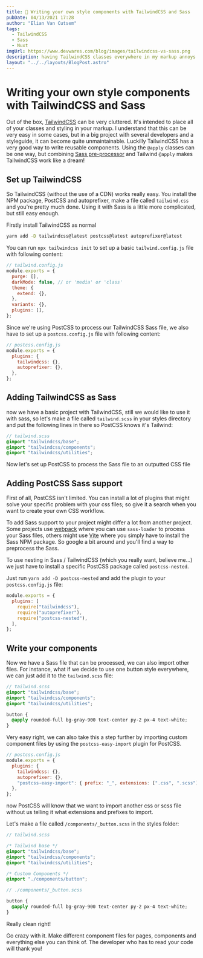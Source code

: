 ```yaml
---
title: 💄 Writing your own style components with TailwindCSS and Sass
pubDate: 04/13/2021 17:28
author: "Elian Van Cutsem"
tags:
  - TailwindCSS
  - Sass
  - Nuxt
imgUrl: https://www.devwares.com/blog/images/tailwindcss-vs-sass.png
description: having TailwindCSS classes everywhere in my markup annoys me. That's why I tought of a better way of styling with TailwindCSS
layout: "../../layouts/BlogPost.astro"
---
```


# Writing your own style components with TailwindCSS and Sass

Out of the box, [TailwindCSS](https://tailwindcss.com) can be very cluttered. It's intended to place all of your classes and styling in your markup. I understand that this can be very easy in some cases, but in a big project with several developers and a styleguide, it can become quite unmaintainable. Luckilly TailwindCSS has a very good way to write reusable components. Using the `@apply` classes can be one way, but combining [Sass pre-processor](https://sass-lang.com) and Tailwind `@apply` makes TailwindCSS work like a dream!

## Set up TailwindCSS

So TailwindCSS (without the use of a CDN) works really easy. You install the NPM package, PostCSS and autoprefixer, make a file called `tailwind.css` and you're pretty much done. Using it with Sass is a little more complicated, but still easy enough.

Firstly install TailwindCSS as normal

```bash
yarn add -D tailwindcss@latest postcss@latest autoprefixer@latest
```

You can run `npx tailwindcss init` to set up a basic `tailwind.config.js` file with following content:

```js
// tailwind.config.js
module.exports = {
  purge: [],
  darkMode: false, // or 'media' or 'class'
  theme: {
    extend: {},
  },
  variants: {},
  plugins: [],
};
```

Since we're using PostCSS to process our TailwindCSS Sass file, we also have to set up a `postcss.config.js` file with following content:

```js
// postcss.config.js
module.exports = {
  plugins: {
    tailwindcss: {},
    autoprefixer: {},
  },
};
```

## Adding TailwindCSS as Sass

now we have a basic project with TailwindCSS, still we would like to use it with sass, so let's make a file called `tailwind.scss` in your styles directory and put the following lines in there so PostCSS knows it's Tailwind:

```scss
// tailwind.scss
@import "tailwindcss/base";
@import "tailwindcss/components";
@import "tailwindcss/utilities";
```

Now let's set up PostCSS to process the Sass file to an outputted CSS file

## Adding PostCSS Sass support

First of all, PostCSS isn't limited. You can install a lot of plugins that might solve your specific problem with your css files; so give it a search when you want to create your own CSS workflow.

To add Sass support to your project might differ a lot from another project. Some projects use [webpack](https://webpack.js.org/) where you can use `sass-loader` to process your Sass files, others might use [Vite](https://vitejs.dev/) where you simply have to install the Sass NPM package. So google a bit around and you'll find a way to preprocess the Sass.

To use nesting in Sass / TailwindCSS (which you really want, believe me...) we just have to install a specific PostCSS package called `postcss-nested`.

Just run `yarn add -D postcss-nested` and add the plugin to your `postcss.config.js` file:

```js
module.exports = {
  plugins: [
    require("tailwindcss"),
    require("autoprefixer"),
    require("postcss-nested"),
  ],
};
```

## Write your components

Now we have a Sass file that can be processed, we can also import other files. For instance, what if we decide to use one button style everywhere, we can just add it to the `tailwind.scss` file:

```scss
// tailwind.scss
@import "tailwindcss/base";
@import "tailwindcss/components";
@import "tailwindcss/utilities";

button {
  @apply rounded-full bg-gray-900 text-center py-2 px-4 text-white;
}
```

Very easy right, we can also take this a step further by importing custom component files by using the `postcss-easy-import` plugin for PostCSS.

```js
// postcss.config.js
module.exports = {
  plugins: {
    tailwindcss: {},
    autoprefixer: {},
    "postcss-easy-import": { prefix: "_", extensions: [".css", ".scss"] },
  },
};
```

now PostCSS will know that we want to import another css or scss file without us telling it what extensions and prefixes to import.

Let's make a file called `/components/_button.scss` in the styles folder:

```scss
// tailwind.scss

/* Tailwind base */
@import "tailwindcss/base";
@import "tailwindcss/components";
@import "tailwindcss/utilities";

/* Custom Components */
@import "./components/button";
```

```scss
// ./components/_button.scss

button {
  @apply rounded-full bg-gray-900 text-center py-2 px-4 text-white;
}
```

Really clean right!

Go crazy with it. Make different component files for pages, components and everything else you can think of. The developer who has to read your code will thank you!
